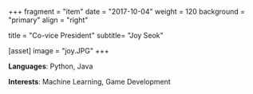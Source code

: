 +++
fragment = "item"
date = "2017-10-04"
weight = 120
background = "primary"
align = "right"

title = "Co-vice President"
subtitle= "Joy Seok"

[asset]
  image = "joy.JPG"
+++

**Languages**: Python, Java

**Interests**: Machine Learning, Game Development